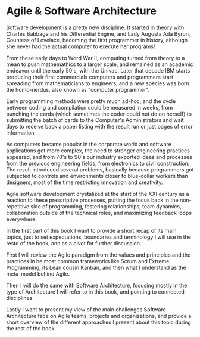 # Agile & Software Architecture

Software development is a pretty new discipline. It started in theory with Charles Babbage and his Differential Engine, and Lady Augusta Ada Byron, Countess of Lovelace, becoming the first programmer in history, although she never had the actual computer to execute her programs!

From these early days to Word War II, computing turned from theory to a mean to push mathemathics to a larger scale, and remained as an academic endeavor until the early 50's, with the Univac. Later that decade IBM starts producing their first commercials computers and programmers start spreading from mathematicians to engineers, and a new species was born: the homo-nerdus, also known as "computer programmer".

Early programming methods were pretty much ad-hoc, and the cycle between coding and compilation could be measured in weeks, from punching the cards (which sometimes the coder could not do on herself) to submitting the batch of cards to the Computer's Administrators and wait days to receive back a paper listing with the result run or just pages of error information. 

As computers became popular in the corporate world and software applications got more complex, the need to stronger engineering practices appeared, and from 70's to 90's our industry exported ideas and processes from the previous engineering fields, from electronics to civil construction. The result introduced several problems, basically because programmers got subjected to controls and environments closer to blue-collar workers than designers, most of the time restricting innovation and creativity.

Agile software development crystalized at the start of the XXI century as a reaction to these prescriptive processes, putting the focus back in the non-repetitive side of programming, fostering relationships, team dynamics, collaboration outside of the technical roles, and maximizing feedback loops everywhere.

In the first part of this book I want to provide a short recap of its main topics, just to set expectations, boundaries and terminology I will use in the resto of the book, and as a pivot for further discussion.

First I will review the Agile paradigm from the values and principles and the practices in he most common frameworks like Scrum and Extreme Programming, its Lean cousin Kanban, and then what I understand as the meta-model behind Agile.

Then I will do the same with Software Architecture, focusing mostly in the type of Architecture I will refer to in this book, and pointing to connected disciplines.

Lastly I want to present my view of the main challenges Software Architecture face on Agile teams, projects and organizations, and provide a short overview of the different approaches I present about this topic during the rest of the book.



